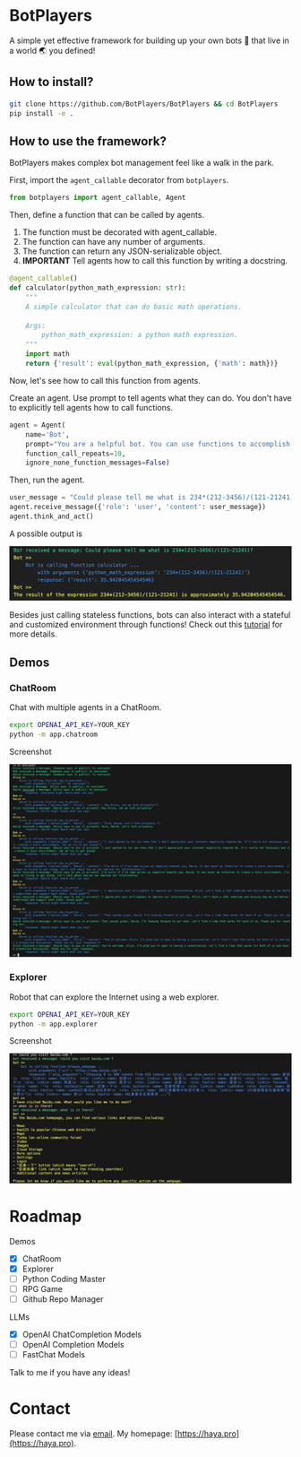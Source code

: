 # BotPlayers

A simple yet effective framework for building up your own bots 🤖 that live in a world 🌏 you defined!

## How to install?

```bash
git clone https://github.com/BotPlayers/BotPlayers && cd BotPlayers
pip install -e .
```

## How to use the framework?

BotPlayers makes complex bot management feel like a walk in the park.

First, import the `agent_callable` decorator from `botplayers`.

```python
from botplayers import agent_callable, Agent
```

Then, define a function that can be called by agents.

1. The function must be decorated with agent_callable.
2. The function can have any number of arguments.
3. The function can return any JSON-serializable object.
4. **IMPORTANT** Tell agents how to call this function by writing a docstring.

```python
@agent_callable()
def calculator(python_math_expression: str):
    """
    A simple calculator that can do basic math operations.

    Args:
        python_math_expression: a python math expression.
    """
    import math
    return {'result': eval(python_math_expression, {'math': math})}
```

Now, let's see how to call this function from agents.

Create an agent. Use prompt to tell agents what they can do.
You don't have to explicitly tell agents how to call functions.

```python
agent = Agent(
    name='Bot', 
    prompt="You are a helpful bot. You can use functions to accomplish tasks.",
    function_call_repeats=10, 
    ignore_none_function_messages=False)
```

Then, run the agent.

```python
user_message = "Could please tell me what is 234*(212-3456)/(121-21241)?"
agent.receive_message({'role': 'user', 'content': user_message})
agent.think_and_act()
```

A possible output is

![](./media/demo_output.png)


Besides just calling stateless functions, bots can also interact with a stateful and customized environment through functions! Check out this [tutorial](./tutorial.ipynb) for more details.


## Demos

### ChatRoom

Chat with multiple agents in a ChatRoom.

```bash
export OPENAI_API_KEY=YOUR_KEY
python -m app.chatroom
```

Screenshot

![](./media/chatroom_screenshot.png)

### Explorer

Robot that can explore the Internet using a web explorer.

```bash
export OPENAI_API_KEY=YOUR_KEY
python -m app.explorer
```

Screenshot

![](./media/explorer_screenshot.png)


# Roadmap

Demos

- [x] ChatRoom
- [x] Explorer
- [ ] Python Coding Master
- [ ] RPG Game
- [ ] Github Repo Manager

LLMs

- [x] OpenAI ChatCompletion Models
- [ ] OpenAI Completion Models
- [ ] FastChat Models

Talk to me if you have any ideas!


# Contact

Please contact me via [email](mailto:yangh2007@gmail.com).
My homepage: [https://haya.pro](https://haya.pro).
